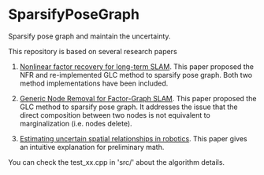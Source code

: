 # SparsifyPoseGraph
Sparsify pose graph and maintain the uncertainty.

This repository is based on several research papers 

1. [Nonlinear factor recovery for long-term SLAM](http://www2.informatik.uni-freiburg.de/~mazuran/papers/mazuran15ijrr.pdf). This paper proposed the NFR and re-implemented GLC method to sparsify pose graph. Both two method implementations have been included.

2. [Generic Node Removal for Factor-Graph SLAM](https://ri.cmu.edu/pub_files/2014/9/CarlevarisBianco14tro.pdf). This paper proposed the GLC method to sparsify pose graph. It addresses the issue that the direct composition between two nodes is not equivalent to marginalization (i.e. nodes delete).

3. [Estimating uncertain spatial relationships in robotics](https://www.researchgate.net/profile/Randall_Smith4/publication/221405213_Estimating_Uncertain_Spatial_Relationships_in_Robotics/links/0fcfd5141dc9b2bf2d000000.pdf). This paper gives an intuitive explanation for preliminary math.


You can check the test_xx.cpp in 'src/' about the algorithm details.
